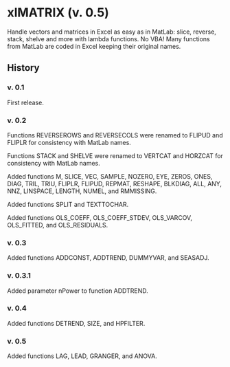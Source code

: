 # xlMATRIX (v. 0.5)

Handle vectors and matrices in Excel as easy as in MatLab: slice, reverse, stack, shelve and more with lambda functions. No VBA! Many functions from MatLab are coded in Excel keeping their original names.

## History

### v. 0.1
First release.

### v. 0.2
Functions REVERSEROWS and REVERSECOLS were renamed to FLIPUD and FLIPLR for consistency with MatLab names.

Functions STACK and SHELVE were renamed to VERTCAT and HORZCAT for consistency with MatLab names.

Added functions M, SLICE, VEC, SAMPLE, NOZERO, EYE, ZEROS, ONES, DIAG, TRIL, TRIU, FLIPLR, FLIPUD, REPMAT, RESHAPE, BLKDIAG, ALL, ANY, NNZ, LINSPACE, LENGTH, NUMEL, and RMMISSING.

Added functions SPLIT and TEXTTOCHAR.

Added functions OLS_COEFF, OLS_COEFF_STDEV, OLS_VARCOV, OLS_FITTED, and OLS_RESIDUALS.

### v. 0.3
Added functions ADDCONST, ADDTREND, DUMMYVAR, and SEASADJ.

### v. 0.3.1
Added parameter nPower to function ADDTREND.

### v. 0.4
Added functions DETREND, SIZE, and HPFILTER.

### v. 0.5
Added functions LAG, LEAD, GRANGER, and ANOVA.
